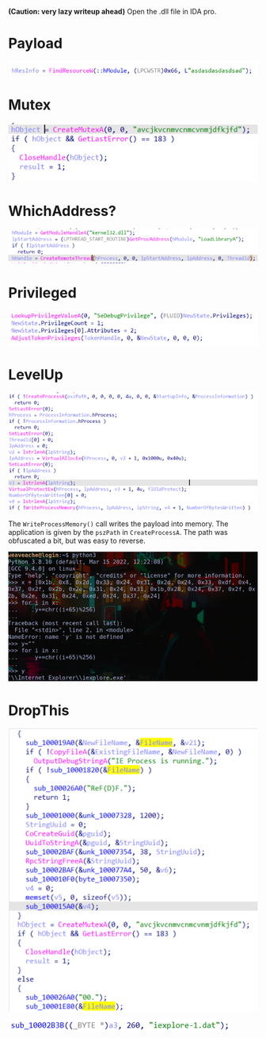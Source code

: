 **(Caution: very lazy writeup ahead)** 
Open the .dll file in IDA pro.

# Payload
![payload](payload.png)

# Mutex
![mutex](mutex.png)

# WhichAddress?
![wa](wa.png)

# Privileged
![priv](priv.png)

# LevelUp
![levelup](levelup.png)

The `WriteProcessMemory()` call writes the payload into memory. The application is given
by the `pszPath` in `CreateProcessA`. The path was obfuscated a bit, but was easy to reverse.

![pszPath](pszPath.png)

# DropThis
![hmm](hmm.png)

![sus](sus.png)
